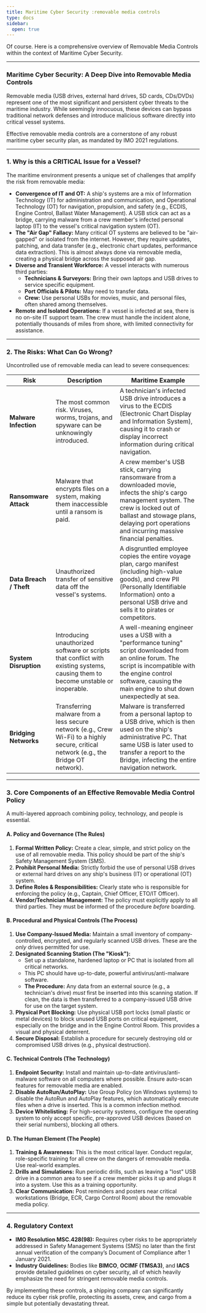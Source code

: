 ```yaml
---
title: Maritime Cyber Security :removable media controls
type: docs
sidebar:
  open: true
---
```


Of course. Here is a comprehensive overview of Removable Media Controls within the context of Maritime Cyber Security.

---

### **Maritime Cyber Security: A Deep Dive into Removable Media Controls**

Removable media (USB drives, external hard drives, SD cards, CDs/DVDs) represent one of the most significant and persistent cyber threats to the maritime industry. While seemingly innocuous, these devices can bypass traditional network defenses and introduce malicious software directly into critical vessel systems.

Effective removable media controls are a cornerstone of any robust maritime cyber security plan, as mandated by IMO 2021 regulations.

---

### **1. Why is this a CRITICAL Issue for a Vessel?**

The maritime environment presents a unique set of challenges that amplify the risk from removable media:

*   **Convergence of IT and OT:** A ship's systems are a mix of Information Technology (IT) for administration and communication, and Operational Technology (OT) for navigation, propulsion, and safety (e.g., ECDIS, Engine Control, Ballast Water Management). A USB stick can act as a bridge, carrying malware from a crew member's infected personal laptop (IT) to the vessel's critical navigation system (OT).
*   **The "Air Gap" Fallacy:** Many critical OT systems are believed to be "air-gapped" or isolated from the internet. However, they require updates, patching, and data transfer (e.g., electronic chart updates, performance data extraction). This is almost always done via removable media, creating a physical bridge across the supposed air gap.
*   **Diverse and Transient Workforce:** A vessel interacts with numerous third parties:
    *   **Technicians & Surveyors:** Bring their own laptops and USB drives to service specific equipment.
    *   **Port Officials & Pilots:** May need to transfer data.
    *   **Crew:** Use personal USBs for movies, music, and personal files, often shared among themselves.
*   **Remote and Isolated Operations:** If a vessel is infected at sea, there is no on-site IT support team. The crew must handle the incident alone, potentially thousands of miles from shore, with limited connectivity for assistance.

---

### **2. The Risks: What Can Go Wrong?**

Uncontrolled use of removable media can lead to severe consequences:

| Risk                     | Description                                                                                                                                                             | Maritime Example                                                                                                                                                                                                                                        |
| ------------------------ | ----------------------------------------------------------------------------------------------------------------------------------------------------------------------- | ------------------------------------------------------------------------------------------------------------------------------------------------------------------------------------------------------------------------------------------------------- |
| **Malware Infection**    | The most common risk. Viruses, worms, trojans, and spyware can be unknowingly introduced.                                                                                 | A technician's infected USB drive introduces a virus to the ECDIS (Electronic Chart Display and Information System), causing it to crash or display incorrect information during critical navigation.                                                            |
| **Ransomware Attack**    | Malware that encrypts files on a system, making them inaccessible until a ransom is paid.                                                                                | A crew member's USB stick, carrying ransomware from a downloaded movie, infects the ship's cargo management system. The crew is locked out of ballast and stowage plans, delaying port operations and incurring massive financial penalties.                 |
| **Data Breach / Theft** | Unauthorized transfer of sensitive data off the vessel's systems.                                                                                                       | A disgruntled employee copies the entire voyage plan, cargo manifest (including high-value goods), and crew PII (Personally Identifiable Information) onto a personal USB drive and sells it to pirates or competitors.                                     |
| **System Disruption**    | Introducing unauthorized software or scripts that conflict with existing systems, causing them to become unstable or inoperable.                                         | A well-meaning engineer uses a USB with a "performance tuning" script downloaded from an online forum. The script is incompatible with the engine control software, causing the main engine to shut down unexpectedly at sea.                                  |
| **Bridging Networks**    | Transferring malware from a less secure network (e.g., Crew Wi-Fi) to a highly secure, critical network (e.g., the Bridge OT network).                                    | Malware is transferred from a personal laptop to a USB drive, which is then used on the ship's administrative PC. That same USB is later used to transfer a report to the Bridge, infecting the entire navigation network.                                |

---

### **3. Core Components of an Effective Removable Media Control Policy**

A multi-layered approach combining policy, technology, and people is essential.

#### **A. Policy and Governance (The Rules)**

1.  **Formal Written Policy:** Create a clear, simple, and strict policy on the use of all removable media. This policy should be part of the ship's Safety Management System (SMS).
2.  **Prohibit Personal Media:** Strictly forbid the use of personal USB drives or external hard drives on any ship's business (IT) or operational (OT) system.
3.  **Define Roles & Responsibilities:** Clearly state who is responsible for enforcing the policy (e.g., Captain, Chief Officer, ETO/IT Officer).
4.  **Vendor/Technician Management:** The policy must explicitly apply to all third parties. They must be informed of the procedure *before* boarding.

#### **B. Procedural and Physical Controls (The Process)**

1.  **Use Company-Issued Media:** Maintain a small inventory of company-controlled, encrypted, and regularly scanned USB drives. These are the *only* drives permitted for use.
2.  **Designated Scanning Station (The "Kiosk"):**
    *   Set up a standalone, hardened laptop or PC that is isolated from all critical networks.
    *   This PC should have up-to-date, powerful antivirus/anti-malware software.
    *   **The Procedure:** Any data from an external source (e.g., a technician's drive) *must* first be inserted into this scanning station. If clean, the data is then transferred to a company-issued USB drive for use on the target system.
3.  **Physical Port Blocking:** Use physical USB port locks (small plastic or metal devices) to block unused USB ports on critical equipment, especially on the bridge and in the Engine Control Room. This provides a visual and physical deterrent.
4.  **Secure Disposal:** Establish a procedure for securely destroying old or compromised USB drives (e.g., physical destruction).

#### **C. Technical Controls (The Technology)**

1.  **Endpoint Security:** Install and maintain up-to-date antivirus/anti-malware software on all computers where possible. Ensure auto-scan features for removable media are enabled.
2.  **Disable AutoRun/AutoPlay:** Use Group Policy (on Windows systems) to disable the AutoRun and AutoPlay features, which automatically execute files when a drive is inserted. This is a common infection method.
3.  **Device Whitelisting:** For high-security systems, configure the operating system to only accept specific, pre-approved USB devices (based on their serial numbers), blocking all others.

#### **D. The Human Element (The People)**

1.  **Training & Awareness:** This is the most critical layer. Conduct regular, role-specific training for all crew on the dangers of removable media. Use real-world examples.
2.  **Drills and Simulations:** Run periodic drills, such as leaving a "lost" USB drive in a common area to see if a crew member picks it up and plugs it into a system. Use this as a training opportunity.
3.  **Clear Communication:** Post reminders and posters near critical workstations (Bridge, ECR, Cargo Control Room) about the removable media policy.

---

### **4. Regulatory Context**

*   **IMO Resolution MSC.428(98):** Requires cyber risks to be appropriately addressed in Safety Management Systems (SMS) no later than the first annual verification of the company’s Document of Compliance after 1 January 2021.
*   **Industry Guidelines:** Bodies like **BIMCO**, **OCIMF (TMSA3)**, and **IACS** provide detailed guidelines on cyber security, all of which heavily emphasize the need for stringent removable media controls.

By implementing these controls, a shipping company can significantly reduce its cyber risk profile, protecting its assets, crew, and cargo from a simple but potentially devastating threat.